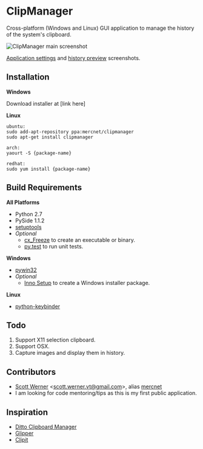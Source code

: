 # ClipManager
Cross-platform (Windows and Linux) GUI application to manage the history of the system's clipboard. 

![ClipManager main screenshot](http://i.imgur.com/myDxq5r.png "ClipManager main screenshot")

[Application settings](http://i.imgur.com/3VVXFI4.png) and [history preview](http://i.imgur.com/DeaeSqp.png) screenshots.

## Installation
**Windows**

Download installer at [link here]

**Linux**

    ubuntu:
    sudo add-apt-repository ppa:mercnet/clipmanager
    sudo apt-get install clipmanager

    arch:
    yaourt -S {package-name}

    redhat:
    sudo yum install {package-name}


## Build Requirements
**All Platforms**

* Python 2.7
* PySide 1.1.2
* [setuptools](https://pypi.python.org/pypi/setuptools)
* _Optional_
	* [cx_Freeze](http://cx-freeze.sourceforge.net/) to create an executable or binary.
	* [py.test](http://pytest.org/latest/) to run unit tests.

**Windows**

* [pywin32](http://sourceforge.net/projects/pywin32/files/)
* _Optional_
	* [Inno Setup](http://www.jrsoftware.org/isinfo.php) to create a Windows installer package.

**Linux**

* [python-keybinder](https://github.com/engla/keybinder)

## Todo
1. Support X11 selection clipboard.
1. Support OSX. 
1. Capture images and display them in history.


## Contributors
* [Scott Werner](http://www.linkedin.com/in/scottwernervt) <<scott.werner.vt@gmail.com>>, alias [mercnet](https://bitbucket.org/mercnet)
* I am looking for code mentoring/tips as this is my first public application.

## Inspiration
* [Ditto Clipboard Manager](http://ditto-cp.sourceforge.net/)
* [Glipper](https://launchpad.net/glipper)
* [Clipit](http://clipit.rspwn.com/)